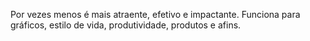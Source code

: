 ---
---

Por vezes menos é mais atraente, efetivo e impactante. Funciona para gráficos, estilo de vida, produtividade, produtos e afins. 
